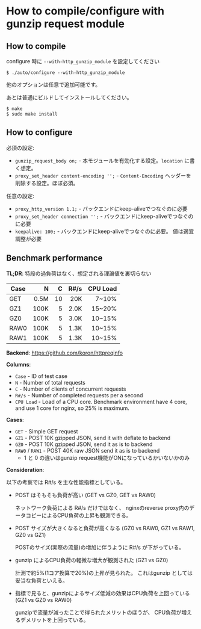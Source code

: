 # How to compile/configure with gunzip request module

## How to compile

configure 時に `--with-http_gunzip_module` を設定してください

```console
$ ./auto/configure --with-http_gunzip_module
```

他のオプションは任意で追加可能です。

あとは普通にビルドしてインストールしてください。

```console
$ make
$ sudo make install
```

## How to configure

必須の設定:

*   `gunzip_request_body on;` -
    本モジュールを有効化する設定。`location` に書く想定。
*   `proxy_set_header content-encoding '';` -
    `Content-Encoding` ヘッダーを削除する設定。ほぼ必須。

任意の設定:

*   `proxy_http_version 1.1;` -
    バックエンドにkeep-aliveでつなぐのに必要
*   `proxy_set_header connection '';` -
    バックエンドにkeep-aliveでつなぐのに必要
*   `keepalive: 100;` -
    バックエンドにkeep-aliveでつなぐのに必要。
    値は適宜調整が必要

## Benchmark performance

**TL;DR**: 特段の過負荷はなく、想定される理論値を裏切らない

Case |N    |C  |R#/s |CPU Load
-----|----:|--:|----:|-------:
GET  |0.5M |10 |20K  |7~10%
GZ1  |100K |5  |2.0K |15~20%
GZ0  |100K |5  |3.0K |10~15%
RAW0 |100K |5  |1.3K |10~15%
RAW1 |100K |5  |1.3K |10~15%

**Backend**: <https://github.com/koron/httpreqinfo>

**Columns**:

* `Case` - ID of test case
* `N` - Number of total requests
* `C` - Number of clients of concurrent requests
* `R#/s` - Number of completed requests per a second
* `CPU Load` - Load of a CPU core. Benchmark environment have 4 core, and use 1 core for nginx, so 25% is maximum.

**Cases**:

* `GET` - Simple GET request
* `GZ1` - POST 10K gzipped JSON, send it with deflate to backend
* `GZ0` - POST 10K gzipped JSON, send it as is to backend
* `RAW0` / `RAW1` - POST 40K raw JSON send it as is to backend
    *   1 と 0 の違いはgunzip request機能がONになっているかいないかのみ

**Consideration**:

以下の考察では R#/s を主な性能指標としている。

* POST はそもそも負荷が高い (GET vs GZ0, GET vs RAW0)

    ネットワーク負荷による R#/s だけではなく、
    nginxのreverse proxy内のデータコピーによるCPU負荷の上昇も観測できる。

* POST サイズが大きくなると負荷が高くなる (GZ0 vs RAW0, GZ1 vs RAW1, GZ0 vs GZ1)

    POSTのサイズ(実際の流量)の増加に伴うように R#/s が下がっている。

* gunzip によるCPU負荷の軽微な増大が観測された (GZ1 vs GZ0)

    計測で約5%(1コア換算で20%)の上昇が見られた。
    これはgunzip としては妥当な負荷といえる。

* 指標で見ると、gunzipによるサイズ低減の効果はCPU負荷を上回っている (GZ1 vs GZ0 vs RAW0)

    gunzipで流量が減ったことで得られたメリットのほうが、
    CPU負荷が増えるデメリットを上回っている。
